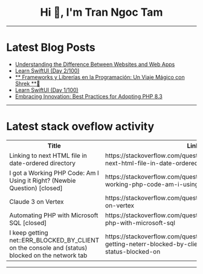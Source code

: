 <h1 align="center">Hi 👋, I'm Tran Ngoc Tam</h1>

---

# Latest Blog Posts 
<!-- BLOG-POST-LIST:START -->
- [Understanding the Difference Between Websites and Web Apps](https://dev.to/henrylehd/understanding-the-difference-between-websites-and-web-apps-9gg)
- [Learn SwiftUI &lpar;Day 2/100&rpar;](https://dev.to/bitecode/learn-swiftui-day-2100-4n9j)
- [** Frameworks y Librerías en la Programación: Un Viaje Mágico con Shrek **🐉](https://dev.to/orlidev/-frameworks-y-librerias-en-la-programacion-un-viaje-magico-con-shrek--5dpg)
- [Learn SwiftUI &lpar;Day 1/100&rpar;](https://dev.to/bitecode/learn-swiftui-day-1100-jkm)
- [Embracing Innovation: Best Practices for Adopting PHP 8.3](https://dev.to/jobayer/embracing-innovation-best-practices-for-adopting-php-83-1m8k)
<!-- BLOG-POST-LIST:END -->

---

# Latest stack oveflow activity
<table>
  <tr><th>Title</th><th>Link</th></tr>
  <!-- STACKOVERFLOW:START --><tr><td>Linking to next HTML file in date-ordered directory</td><td>https://stackoverflow.com/questions/78411012/linking-to-next-html-file-in-date-ordered-directory</td></tr><tr><td>I got a Working PHP Code: Am I Using it Right? &lpar;Newbie Question&rpar; [closed]</td><td>https://stackoverflow.com/questions/78410976/i-got-a-working-php-code-am-i-using-it-right-newbie-question</td></tr><tr><td>Claude 3 on Vertex</td><td>https://stackoverflow.com/questions/78410967/claude-3-on-vertex</td></tr><tr><td>Automating PHP with Microsoft SQL [closed]</td><td>https://stackoverflow.com/questions/78410964/automating-php-with-microsoft-sql</td></tr><tr><td>I keep getting net::ERR_BLOCKED_BY_CLIENT on the console and &lpar;status&rpar; blocked on the network tab</td><td>https://stackoverflow.com/questions/78410921/i-keep-getting-neterr-blocked-by-client-on-the-console-and-status-blocked-on</td></tr><!-- STACKOVERFLOW:END -->
</table>

---


